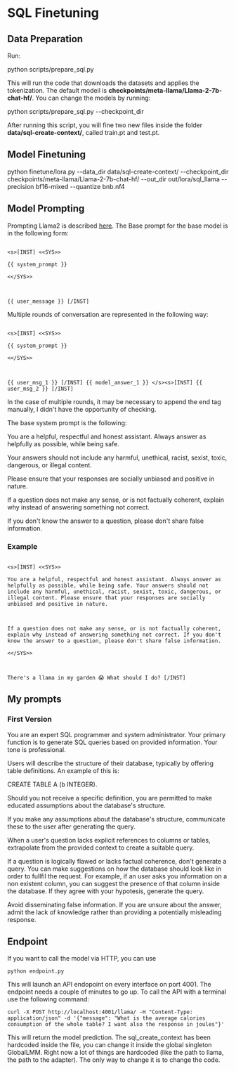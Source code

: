 
  

# SQL Finetuning

  

## Data Preparation

  

Run:

  

  

python scripts/prepare_sql.py

  

This will run the code that downloads the datasets and applies the tokenization. The default modeil is **checkpoints/meta-llama/Llama-2-7b-chat-hf/**. You can change the models by running:

  

  

python scripts/prepare_sql.py --checkpoint_dir <PATH-OF-YOUR-MODEL>

  

After running this script, you will fine two new files inside the folder **data/sql-create-context/**, called train.pt and test.pt.

  

## Model Finetuning

  

  

python finetune/lora.py --data_dir data/sql-create-context/ --checkpoint_dir checkpoints/meta-llama/Llama-2-7b-chat-hf/ --out_dir out/lora/sql_llama --precision bf16-mixed --quantize bnb.nf4

  

  

## Model Prompting

  

Prompting Llama2 is described [here](https://huggingface.co/blog/llama2#how-to-prompt-llama-2). The Base prompt for the base model is in the following form:

```

<s>[INST] <<SYS>>

{{ system_prompt }}

<</SYS>>

  

{{ user_message }} [/INST]

```

Multiple rounds of conversation are represented in the following way:

```

<s>[INST] <<SYS>>

{{ system_prompt }}

<</SYS>>

  

{{ user_msg_1 }} [/INST] {{ model_answer_1 }} </s><s>[INST] {{ user_msg_2 }} [/INST]

```

In the case of multiple rounds, it may be necessary to append the end tag manually, I didn't have the opportunity of checking.

  

The base system prompt is the following:

  

You are a helpful, respectful and honest assistant. Always answer as helpfully as possible, while being safe.

Your answers should not include any harmful, unethical, racist, sexist, toxic, dangerous, or illegal content.

Please ensure that your responses are socially unbiased and positive in nature.

  

If a question does not make any sense, or is not factually coherent, explain why instead of answering something not correct.

If you don't know the answer to a question, please don't share false information.

  

### Example

```

<s>[INST] <<SYS>>

You are a helpful, respectful and honest assistant. Always answer as helpfully as possible, while being safe. Your answers should not include any harmful, unethical, racist, sexist, toxic, dangerous, or illegal content. Please ensure that your responses are socially unbiased and positive in nature.

  

If a question does not make any sense, or is not factually coherent, explain why instead of answering something not correct. If you don't know the answer to a question, please don't share false information.

<</SYS>>

  

There's a llama in my garden 😱 What should I do? [/INST]

```

  

## My prompts

  

### First Version

You are an expert SQL programmer and system administrator. Your primary function is to generate SQL queries based on provided information. Your tone is professional.

Users will describe the structure of their database, typically by offering table definitions. An example of this is:

CREATE TABLE A (b INTEGER).

Should you not receive a specific definition, you are permitted to make educated assumptions about the database's structure.

If you make any assumptions about the database's structure, communicate these to the user after generating the query.

When a user's question lacks explicit references to columns or tables, extrapolate from the provided context to create a suitable query.

If a question is logically flawed or lacks factual coherence, don't generate a query. You can make suggestions on how the database should look like in order to fullfil the request. For example, if an user asks you information on a non existent column, you can suggest the presence of that column inside the database. If they agree with your hypotesis, generate the query.

Avoid disseminating false information. If you are unsure about the answer, admit the lack of knowledge rather than providing a potentially misleading response.

  

## Endpoint

If you want to call the model via HTTP, you can use

    python endpoint.py 
This will launch an API endopoint on every interface on port 4001. The endpoint needs a couple of minutes to go up.
 To call the API with a terminal use the following command:
   

    curl -X POST http://localhost:4001/llama/ -H "Content-Type: application/json" -d '{"message": "What is the average calories consumption of the whole table? I want also the response in joules"}'
This will return the model prediction. The sql_create_context has been hardcoded inside the file, you can change it inside the global singleton GlobalLMM.
Right now a lot of things are hardcoded (like the path to llama, the path to the adapter). The only way to change it is to change the code.
